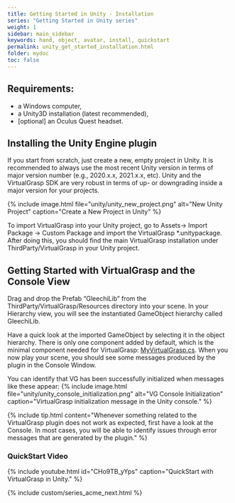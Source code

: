 ```yaml
---
title: Getting Started in Unity - Installation
series: "Getting Started in Unity series"
weight: 1
sidebar: main_sidebar
keywords: hand, object, avatar, install, quickstart
permalink: unity_get_started_installation.html
folder: mydoc
toc: false
---
```


## Requirements:

* a Windows computer,
* a Unity3D installation (latest recommended),
* [optional] an Oculus Quest headset.

## Installing the Unity Engine plugin

If you start from scratch, just create a new, empty project in Unity. It is recommended to always use the most recent Unity version in terms of major version number (e.g., 2020.x.x, 2021.x.x, etc). Unity and the VirtualGrasp SDK are very robust in terms of up- or downgrading inside a major version for your projects.

{% include image.html file="unity/unity_new_project.png" alt="New Unity Project" caption="Create a New Project in Unity" %}

To import VirtualGrasp into your Unity project, go to Assets→ Import Package → Custom Package and import the VirtualGrasp *.unitypackage. After doing this, you should find the main VirtualGrasp installation under ThirdParty/VirtualGrasp in your Unity project. 

## Getting Started with VirtualGrasp and the Console View

Drag and drop the Prefab “GleechiLib” from the ThirdParty/VirtualGrasp/Resources directory into your scene. In your Hierarchy view, you will see the instantiated <a data-toggle="tooltip" data-original-title="{{site.data.glossary.GameObject}}">GameObject</a> hierarchy called GleechiLib.

Have a quick look at the imported GameObject by selecting it in the object hierarchy. There is only one component added by default, which is the minimal component needed for VirtualGrasp: [MyVirtualGrasp.cs](unity_component_myvirtualgrasp.html). When you now play your scene, you should see some messages produced by the plugin in the Console Window.

You can identify that VG has been successfully initialized when messages like these appear:
{% include image.html file="unity/unity_console_initialization.png" alt="VG Console Initialization" caption="VirtualGrasp initialization message in the Unity console." %}

{% include tip.html content="Whenever something related to the VirtualGrasp plugin does not work as expected, first have a look at the Console. In most cases, you will be able to identify issues through error messages that are generated by the plugin." %}

### QuickStart Video

{% include youtube.html id="CHo9TB_yYps" caption="QuickStart with VirtualGrasp in Unity." %}

{% include custom/series_acme_next.html %}

